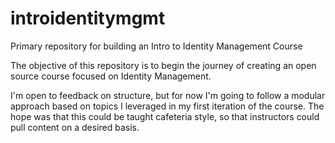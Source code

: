 # introidentitymgmt
Primary repository for building an Intro to Identity Management Course

The objective of this repository is to begin the journey of creating an open source course focused on Identity Management.

I'm open to feedback on structure, but for now I'm going to follow a modular approach based on topics I leveraged in my first iteration of the course.
The hope was that this could be taught cafeteria style, so that instructors could pull content on a desired basis.
